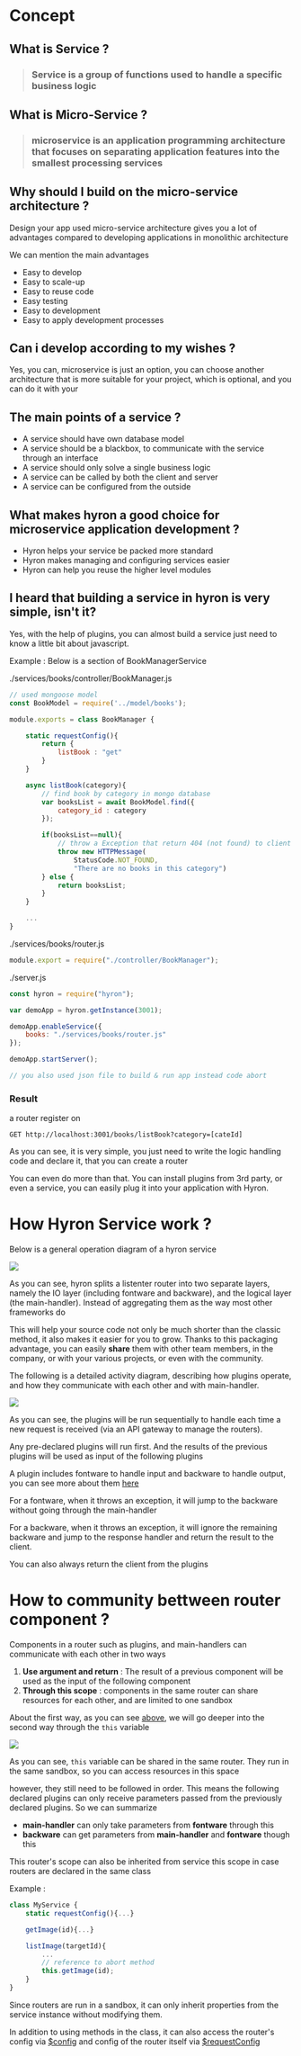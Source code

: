 # Concept

## What is Service ?

> ### Service is a group of functions used to handle a specific business logic

## What is Micro-Service ?

> ### microservice is an application programming architecture that focuses on separating application features into the smallest processing services

## Why should I build on the micro-service architecture ?

Design your app used micro-service architecture gives you a lot of advantages compared to developing applications in monolithic architecture

We can mention the main advantages

-   Easy to develop
-   Easy to scale-up
-   Easy to reuse code
-   Easy testing
-   Easy to development
-   Easy to apply development processes

## Can i develop according to my wishes ?

Yes, you can, microservice is just an option, you can choose another architecture that is more suitable for your project, which is optional, and you can do it with your

## The main points of a service ?

-   A service should have own database model
-   A service should be a blackbox, to communicate with the service through an interface
-   A service should only solve a single business logic
-   A service can be called by both the client and server
-   A service can be configured from the outside

## What makes hyron a good choice for microservice application development ?

-   Hyron helps your service be packed more standard
-   Hyron makes managing and configuring services easier
-   Hyron can help you reuse the higher level modules

## I heard that building a service in hyron is very simple, isn't it?

Yes, with the help of plugins, you can almost build a service just need to know a little bit about javascript.

Example : Below is a section of BookManagerService

./services/books/controller/BookManager.js

```js
// used mongoose model
const BookModel = require('../model/books');

module.exports = class BookManager {

    static requestConfig(){
        return {
            listBook : "get"
        }
    }

    async listBook(category){
        // find book by category in mongo database
        var booksList = await BookModel.find({
            category_id : category
        });

        if(booksList==null){
            // throw a Exception that return 404 (not found) to client
            throw new HTTPMessage(
                StatusCode.NOT_FOUND,
                "There are no books in this category")
        } else {
            return booksList;
        }
    }

    ...
}
```

./services/books/router.js

```js
module.export = require("./controller/BookManager");
```

./server.js

```js
const hyron = require("hyron");

var demoApp = hyron.getInstance(3001);

demoApp.enableService({
    books: "./services/books/router.js"
});

demoApp.startServer();

// you also used json file to build & run app instead code abort
```

### **Result**

a router register on

```http
GET http://localhost:3001/books/listBook?category=[cateId]
```

As you can see, it is very simple, you just need to write the logic handling code and declare it, that you can create a router

You can even do more than that. You can install plugins from 3rd party, or even a service, you can easily plug it into your application with Hyron.

# How Hyron Service work ?

Below is a general operation diagram of a hyron service

![](res/../../res/service-life-circle.short.png)

As you can see, hyron splits a listenter router into two separate layers, namely the IO layer (including fontware and backware), and the logical layer (the main-handler). Instead of aggregating them as the way most other frameworks do

This will help your source code not only be much shorter than the classic method, it also makes it easier for you to grow. Thanks to this packaging advantage, you can easily **share** them with other team members, in the company, or with your various projects, or even with the community.

The following is a detailed activity diagram, describing how plugins operate, and how they communicate with each other and with main-handler.

![](res/../../res/router-life-circle.png)

As you can see, the plugins will be run sequentially to handle each time a new request is received (via an API gateway to manage the routers).

Any pre-declared plugins will run first. And the results of the previous plugins will be used as input of the following plugins

A plugin includes fontware to handle input and backware to handle output, you can see more about them [here](../plugins-development/README.md)

For a fontware, when it throws an exception, it will jump to the backware without going through the main-handler

For a backware, when it throws an exception, it will ignore the remaining backware and jump to the response handler and return the result to the client.

You can also always return the client from the plugins

# How to community bettween router component ?

Components in a router such as plugins, and main-handlers can communicate with each other in two ways

1. **Use argument and return** : The result of a previous component will be used as the input of the following component
2. **Through this scope** : components in the same router can share resources for each other, and are limited to one sandbox

About the first way, as you can see [above](#How-Hyron-Service-work), we will go deeper into the second way through the ``this`` variable

![](res/../../res/router-sandbox-mechanism.png)

As you can see, ``this`` variable can be shared in the same router. They run in the same sandbox, so you can access resources in this space

however, they still need to be followed in order. This means the following declared plugins can only receive parameters passed from the previously declared plugins. So we can summarize

- **main-handler** can only take parameters from **fontware** through this
- **backware** can get parameters from **main-handler** and **fontware** though this

This router's scope can also be inherited from service this scope in case routers are declared in the same class

Example :

```js
class MyService {
    static requestConfig(){...}

    getImage(id){...}

    listImage(targetId){
        ...
        // reference to abort method
        this.getImage(id);
    }
}
```

Since routers are run in a sandbox, it can only inherit properties from the service instance without modifying them.

In addition to using methods in the class, it can also access the router's config via [$config](../api-reference/HyronService.md#var-config) and config of the router itself via [\$requestConfig](../api-reference/RouterMeta.md)
